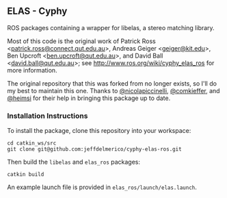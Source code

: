 ## ELAS - Cyphy

ROS packages containing a wrapper for libelas, a stereo matching library. 

Most of this code is the original work of Patrick Ross <<patrick.ross@connect.qut.edu.au>>, Andreas Geiger <<geiger@kit.edu>>, Ben Upcroft <<ben.upcroft@qut.edu.au>>, and David Ball <<david.ball@qut.edu.au>>; see http://www.ros.org/wiki/cyphy_elas_ros for more information.

The original repository that this was forked from no longer exists, so I'll do my best to maintain this one.  Thanks to [@nicolapiccinelli](https://github.com/nicolapiccinelli), [@comkieffer](https://github.com/comkieffer), and [@heimsi](https://github.com/heimsi) for their help in bringing this package up to date.

### Installation Instructions

To install the package, clone this repository into your workspace:

```
cd catkin_ws/src
git clone git@github.com:jeffdelmerico/cyphy-elas-ros.git
```

Then build the `libelas` and `elas_ros` packages:

```
catkin build 
```

An example launch file is provided in ``elas_ros/launch/elas.launch``. 
